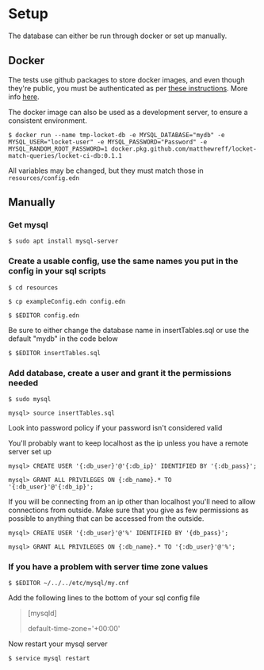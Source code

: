 # Setup
The database can either be run through docker or set up manually.

## Docker
The tests use github packages to store docker images, and even though they're public, you must be authenticated as per [these instructions](https://help.github.com/en/packages/using-github-packages-with-your-projects-ecosystem/configuring-docker-for-use-with-github-packages#authenticating-to-github-packages). More info [here](https://github.community/t/download-from-github-package-registry-without-authentication/14407).

The docker image can also be used as a development server, to ensure a consistent environment.

`$ docker run --name tmp-locket-db -e MYSQL_DATABASE="mydb" -e MYSQL_USER="locket-user" -e MYSQL_PASSWORD="Password" -e MYSQL_RANDOM_ROOT_PASSWORD=1 docker.pkg.github.com/matthewreff/locket-match-queries/locket-ci-db:0.1.1`

All variables may be changed, but they must match those in `resources/config.edn`

## Manually

### Get mysql
`$ sudo apt install mysql-server`

### Create a usable config, use the same names you put in the config in your sql scripts
`$ cd resources`

`$ cp exampleConfig.edn config.edn`

`$ $EDITOR config.edn`

 Be sure to either change the database name in insertTables.sql or use the default "mydb" in the code below

`$ $EDITOR insertTables.sql`

### Add database, create a user and grant it the permissions needed

`$ sudo mysql`

`mysql> source insertTables.sql`

Look into password policy if your password isn't considered valid

You'll probably want to keep localhost as the ip unless you have a remote server set up

`mysql> CREATE USER '{:db_user}'@'{:db_ip}' IDENTIFIED BY '{:db_pass}';`

`mysql> GRANT ALL PRIVILEGES ON {:db_name}.* TO '{:db_user}'@'{:db_ip}';`

If you will be connecting from an ip other than localhost you'll need to allow connections from outside.
Make sure that you give as few permissions as possible to anything that can be accessed from the outside.

`mysql> CREATE USER '{:db_user}'@'%' IDENTIFIED BY '{db_pass}';`

`mysql> GRANT ALL PRIVILEGES ON {:db_name}.* TO '{:db_user}'@'%';`

### If you have a problem with server time zone values

`$ $EDITOR ~/../../etc/mysql/my.cnf`

Add the following lines to the bottom of your sql config file

>[mysqld]
>
>default-time-zone='+00:00'

Now restart your mysql server

`$ service mysql restart`
